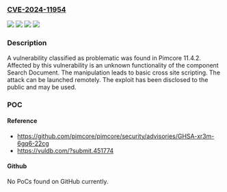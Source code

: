 ### [CVE-2024-11954](https://cve.mitre.org/cgi-bin/cvename.cgi?name=CVE-2024-11954)
![](https://img.shields.io/static/v1?label=Product&message=Pimcore&color=blue)
![](https://img.shields.io/static/v1?label=Version&message=%3D%2011.4.2%20&color=brighgreen)
![](https://img.shields.io/static/v1?label=Vulnerability&message=Basic%20Cross%20Site%20Scripting&color=brighgreen)
![](https://img.shields.io/static/v1?label=Vulnerability&message=Injection&color=brighgreen)

### Description

A vulnerability classified as problematic was found in Pimcore 11.4.2. Affected by this vulnerability is an unknown functionality of the component Search Document. The manipulation leads to basic cross site scripting. The attack can be launched remotely. The exploit has been disclosed to the public and may be used.

### POC

#### Reference
- https://github.com/pimcore/pimcore/security/advisories/GHSA-xr3m-6gq6-22cg
- https://vuldb.com/?submit.451774

#### Github
No PoCs found on GitHub currently.

